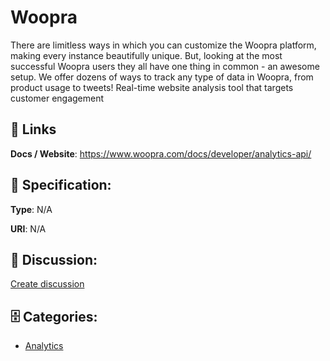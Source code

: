 # Woopra


There are limitless ways in which you can customize the Woopra platform, making every instance beautifully unique. But, looking at the most successful Woopra users they all have one thing in common - an awesome setup. We offer dozens of ways to track any type of data in Woopra, from product usage to tweets! Real-time website analysis tool that targets customer engagement

##  🔗 Links
**Docs / Website**: https://www.woopra.com/docs/developer/analytics-api/

## 🧬 Specification:
**Type**: N/A

**URI**: N/A

## 💬 Discussion:
[Create discussion](https://github.com/apis-list/apis-list/discussions/new)

## 🗄️ Categories:
- [Analytics](https://github.com/apis-list/apis-list#analytics)



